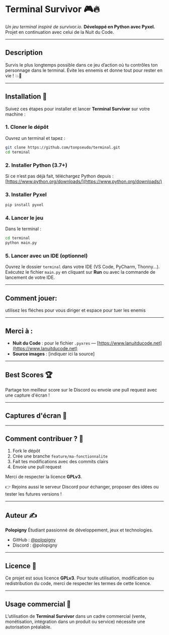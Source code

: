 # Terminal Survivor 🎮🔥

*Un jeu terminal inspiré de survivor.io.*
**Développé en Python avec Pyxel.**
Projet en continuation avec celui de la Nuit du Code.

---

## Description

Survis le plus longtemps possible dans ce jeu d’action où tu contrôles ton personnage dans le terminal.
Évite les ennemis et donne tout pour rester en vie ! 💥👾

---

## Installation 🚀

Suivez ces étapes pour installer et lancer **Terminal Survivor** sur votre machine :

### 1. Cloner le dépôt

Ouvrez un terminal et tapez :

```bash
git clone https://github.com/tonpseudo/terminal.git
cd terminal
```

### 2. Installer Python (3.7+)

Si ce n’est pas déjà fait, téléchargez Python depuis : [https://www.python.org/downloads/](https://www.python.org/downloads/)

### 3. Installer Pyxel

```bash
pip install pyxel
```

### 4. Lancer le jeu

Dans le terminal :

```bash
cd terminal
python main.py
```

### 5. Lancer avec un IDE (optionnel)

Ouvrez le dossier `terminal` dans votre IDE (VS Code, PyCharm, Thonny...).
Exécutez le fichier `main.py` en cliquant sur **Run** ou avec la commande de lancement de votre IDE.

---

## Comment jouer:

utilisez les fléches pour vous diriger et espace pour tuer les enemis

---

## Merci à :

* **Nuit du Code** : pour le fichier `.pyxres` — [https://www.lanuitducode.net](https://www.lanuitducode.net)
* **Source images** : \[indiquer ici la source]

---

## Best Scores 🏆

Partage ton meilleur score sur le Discord ou envoie une pull request avec une capture d'écran !

---

## Captures d'écran 📸

---

## Comment contribuer ? 🤝

1. Fork le dépôt
2. Crée une branche `feature/ma-fonctionnalite`
3. Fait tes modifications avec des commits clairs
4. Envoie une pull request

Merci de respecter la licence **GPLv3**.

👉 Rejoins aussi le serveur Discord pour échanger, proposer des idées ou tester les futures versions !

---

## Auteur ✍️

**Polopigny**
Étudiant passionné de développement, jeux et technologies.

* GitHub : [@polopigny](https://github.com/polopigny)
* Discord : @polopigny

---

## Licence 📄

Ce projet est sous licence **GPLv3**. Pour toute utilisation, modification ou redistribution du code, merci de respecter les termes de cette licence.

---

## Usage commercial 💼

L’utilisation de **Terminal Survivor** dans un cadre commercial (vente, monétisation, intégration dans un produit ou service) nécessite une autorisation préalable. &#x20;
